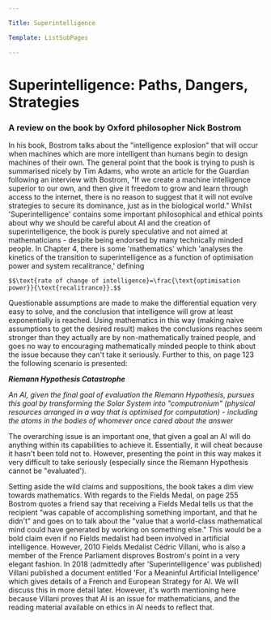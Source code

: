 ```yaml
---

Title: Superintelligence

Template: ListSubPages

---
```



# Superintelligence: Paths, Dangers, Strategies 

### A review on the book by Oxford philosopher Nick Bostrom 

In his book, Bostrom talks about the "intelligence explosion" that will occur when machines which are more intelligent than humans begin to design machines of their own. The general point that the book is trying to push is summarised nicely by Tim Adams, who wrote an article for the Guardian following an interview with Bostrom,	"If we create a machine intelligence superior to our own, and then give it freedom to grow and learn through access to the internet, there is no reason to suggest that it will not evolve strategies to secure its dominance, just as in the biological world." Whilst 'Superintelligence' contains some important philosophical and ethical points about why we should be careful about AI and the creation of superintelligence, the book is purely speculative and not aimed at mathematicians - despite being endorsed by many technically minded people. In Chapter 4, there is some 'mathematics' which 'analyses the kinetics of the transition to superintelligence as a function of optimisation power and system recalitrance,' defining

	$$\text{rate of change of intelligence}=\frac{\text{optimisation power}}{\text{recalitrance}}.$$
	
Questionable assumptions are made to make the differential equation very easy to solve, and the conclusion that intelligence will grow at least exponentially is reached. Using mathematics in this way (making naive assumptions to get the desired result) makes the conclusions reaches seem stronger than they actually are by non-mathematically trained people, and goes no way to encouraging mathematically minded people to think about the issue because they can't take it seriously. Further to this, on page 123 the following scenario is presented:

 ***Riemann Hypothesis Catastrophe***

*An AI, given the final goal of evaluation the Riemann Hypothesis, pursues this goal by transforming the Solar System into "computronium" (physical resources arranged in a way that is optimised for computation) - including the atoms in the bodies of whomever once cared about the answer*

The overarching issue is an important one, that given a goal an AI will do anything within its capabilities to achieve it. Essentially, it will cheat because it hasn't been told not to. However, presenting the point in this way makes it very difficult to take seriously (especially since the Riemann Hypothesis cannot be "evaluated'). 

Setting aside the wild claims and suppositions, the book takes a dim view towards mathematics. With regards to the Fields Medal, on page 255 Bostrom quotes a friend say that receiving a Fields Medal tells us that the recipient "was capable of accomplishing something important, and that he didn't" and goes on to talk about the "value that a world-class mathematical mind could have generated by working on something else." This would be a bold claim even if no Fields medalist had been involved in artificial intelligence. However, 2010 Fields Medalist Cédric Villani, who is also a member of the Frence Parliament disproves Bostrom's point in a very elegant fashion. In 2018 (admittedly after 'Superintelligence' was published) Villani published a document entitled 'For a Meaninful Artificial Intelligence' which gives details of a French and European Strategy for AI. We will discuss this in more detail later. However, it's worth mentioning here because Villani proves that AI is an issue for mathematicians, and the reading material available on ethics in AI needs to reflect that.
	


